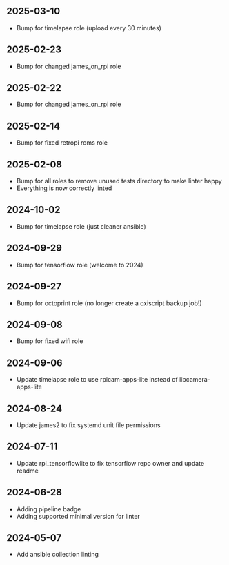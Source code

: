 ## 2025-03-10
* Bump for timelapse role (upload every 30 minutes)

## 2025-02-23
* Bump for changed james_on_rpi role

## 2025-02-22
* Bump for changed james_on_rpi role

## 2025-02-14
* Bump for fixed retropi roms role

## 2025-02-08
* Bump for all roles to remove unused tests directory to make linter happy
* Everything is now correctly linted

## 2024-10-02
* Bump for timelapse role (just cleaner ansible)

## 2024-09-29
* Bump for tensorflow role (welcome to 2024)

## 2024-09-27
* Bump for octoprint role (no longer create a oxiscript backup job!)

## 2024-09-08
* Bump for fixed wifi role

## 2024-09-06
* Update timelapse role to use rpicam-apps-lite instead of libcamera-apps-lite

## 2024-08-24
* Update james2 to fix systemd unit file permissions

## 2024-07-11
* Update rpi_tensorflowlite to fix tensorflow repo owner and update readme

## 2024-06-28
* Adding pipeline badge
* Adding supported minimal version for linter

## 2024-05-07
  * Add ansible collection linting
